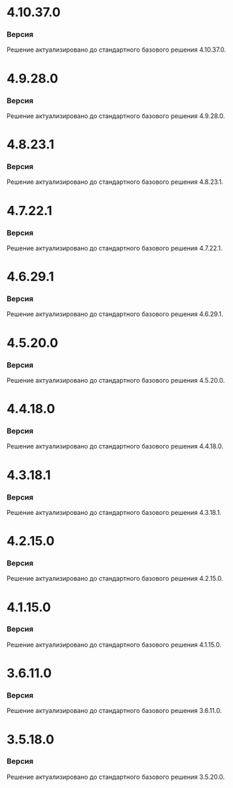 # 4.10.37.0

### Версия

Решение актуализировано до стандартного базового решения 4.10.37.0.

# 4.9.28.0

### Версия

Решение актуализировано до стандартного базового решения 4.9.28.0.

# 4.8.23.1

### Версия

Решение актуализировано до стандартного базового решения 4.8.23.1.

# 4.7.22.1

### Версия

Решение актуализировано до стандартного базового решения 4.7.22.1.

# 4.6.29.1

### Версия

Решение актуализировано до стандартного базового решения 4.6.29.1.

# 4.5.20.0

### Версия

Решение актуализировано до стандартного базового решения 4.5.20.0.

# 4.4.18.0

### Версия

Решение актуализировано до стандартного базового решения 4.4.18.0.

# 4.3.18.1

### Версия

Решение актуализировано до стандартного базового решения 4.3.18.1.

# 4.2.15.0

### Версия

Решение актуализировано до стандартного базового решения 4.2.15.0.

# 4.1.15.0

### Версия

Решение актуализировано до стандартного базового решения 4.1.15.0.

# 3.6.11.0

### Версия

Решение актуализировано до стандартного базового решения 3.6.11.0.

# 3.5.18.0

### Версия

Решение актуализировано до стандартного базового решения 3.5.20.0.